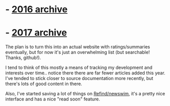 # - [2016 archive](https://github.com/newswim/article-archive/blob/master/Feb%202016%20-%20Dec%202016/readme.md)
# - [2017 archive](https://github.com/newswim/article-archive/tree/master/2017)

The plan is to turn this into an actual website with ratings/summaries eventually, but for now it's just an overwhelming list (but searchable! Thanks, github!).

I tend to think of this mostly a means of tracking my development and interests over time.. notice there there are far fewer articles added this year. I've tended to stick closer to source documentation more recently, but there's lots of good content in there.

Also, I've started saving a lot of things on [Refind/newswim](https://refind.com/newswim), it's a pretty nice interface and has a nice "read soon" feature.
